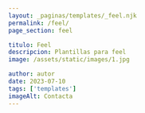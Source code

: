 ```yaml
---
layout: _paginas/templates/_feel.njk
permalink: /feel/
page_section: feel

titulo: Feel
descripcion: Plantillas para feel
image: /assets/static/images/1.jpg

author: autor
date: 2023-07-10
tags: ['templates']
imageAlt: Contacta
---
```

